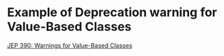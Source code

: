 # Example of Deprecation warning for Value-Based Classes

[JEP 390: Warnings for Value-Based Classes](https://openjdk.java.net/jeps/390)
